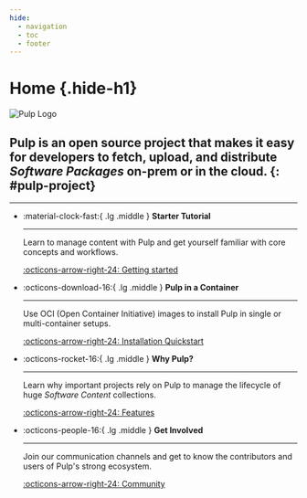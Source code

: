 ```yaml
---
hide:
  - navigation
  - toc
  - footer
---
```


# Home {.hide-h1}
<div class="hero-header" markdown>

![Pulp Logo](site:pulpcore/docs/assets/pulp_logo_big.png)

## Pulp is an open source project that makes it easy for developers to fetch, upload, and distribute *Software Packages* on-prem or in the cloud. {: #pulp-project}

</div>

---

<div class="grid cards" markdown>

-   :material-clock-fast:{ .lg .middle } **Starter Tutorial**

    ---

    Learn to manage content with Pulp and get yourself familiar with core concepts and workflows.

    [:octicons-arrow-right-24: Getting started](site:pulpcore/docs/user/tutorials/)

-   :octicons-download-16:{ .lg .middle } **Pulp in a Container**

    ---

    Use OCI (Open Container Initiative) images to install Pulp in single or multi-container setups.

    [:octicons-arrow-right-24: Installation Quickstart](site:pulp-oci-images/docs/admin/tutorials/quickstart/)

-   :octicons-rocket-16:{ .lg .middle } **Why Pulp?**

    ---

    Learn why important projects rely on Pulp to manage the lifecycle of huge *Software Content* collections.

    [:octicons-arrow-right-24: Features](site:help/more/why-pulp/)

-   :octicons-people-16:{ .lg .middle } **Get Involved**

    ---

    Join our communication channels and get to know the contributors and users of Pulp's strong ecosystem.

    [:octicons-arrow-right-24: Community](site:help/community/get-involved/)

</div>
